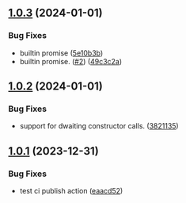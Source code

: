 ## [1.0.3](https://github.com/rzvxa/dwait/compare/v1.0.2...v1.0.3) (2024-01-01)


### Bug Fixes

* builtin promise ([5e10b3b](https://github.com/rzvxa/dwait/commit/5e10b3b46d834fc298900a0cd18ee5c4200583a8))
* builtin promise. ([#2](https://github.com/rzvxa/dwait/issues/2)) ([49c3c2a](https://github.com/rzvxa/dwait/commit/49c3c2a2a7b0805dc8826c9c6e892247c1c1dca6))

## [1.0.2](https://github.com/rzvxa/dwait/compare/v1.0.1...v1.0.2) (2024-01-01)


### Bug Fixes

* support for dwaiting constructor calls. ([3821135](https://github.com/rzvxa/dwait/commit/38211353897e7f48be75d34d5daf2276f81a5054))

## [1.0.1](https://github.com/rzvxa/dwait/compare/v1.0.0...v1.0.1) (2023-12-31)


### Bug Fixes

* test ci publish action ([eaacd52](https://github.com/rzvxa/dwait/commit/eaacd52fed06ef4a567b56e7d5174ce26d9db4d0))
